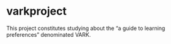# varkproject
This project constitutes studying about the “a guide to learning preferences” denominated VARK.

